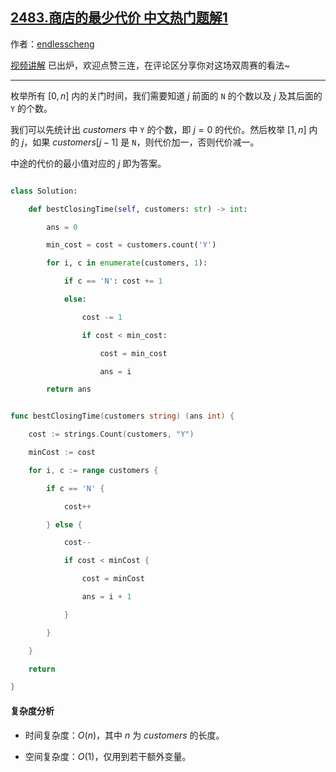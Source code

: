 ## [2483.商店的最少代价 中文热门题解1](https://leetcode.cn/problems/minimum-penalty-for-a-shop/solutions/100000/qian-hou-zhui-fen-jie-o1-kong-jian-by-en-c2m5)

作者：[endlesscheng](https://leetcode.cn/u/endlesscheng)

[视频讲解](https://www.bilibili.com/video/BV1uG4y157Rc) 已出炉，欢迎点赞三连，在评论区分享你对这场双周赛的看法~

---

枚举所有 $[0,n]$ 内的关门时间，我们需要知道 $j$ 前面的 `N` 的个数以及 $j$ 及其后面的 `Y` 的个数。

我们可以先统计出 $\textit{customers}$ 中 `Y` 的个数，即 $j=0$ 的代价。然后枚举 $[1,n]$ 内的 $j$，如果 $\textit{customers}[j-1]$ 是 `N`，则代价加一，否则代价减一。

中途的代价的最小值对应的 $j$ 即为答案。

```py [sol1-Python3]
class Solution:
    def bestClosingTime(self, customers: str) -> int:
        ans = 0
        min_cost = cost = customers.count('Y')
        for i, c in enumerate(customers, 1):
            if c == 'N': cost += 1
            else:
                cost -= 1
                if cost < min_cost:
                    cost = min_cost
                    ans = i
        return ans
```

```go [sol1-Go]
func bestClosingTime(customers string) (ans int) {
	cost := strings.Count(customers, "Y")
	minCost := cost
	for i, c := range customers {
		if c == 'N' {
			cost++
		} else {
			cost--
			if cost < minCost {
				cost = minCost
				ans = i + 1
			}
		}
	}
	return
}
```

#### 复杂度分析

- 时间复杂度：$O(n)$，其中 $n$ 为 $\textit{customers}$ 的长度。
- 空间复杂度：$O(1)$，仅用到若干额外变量。
